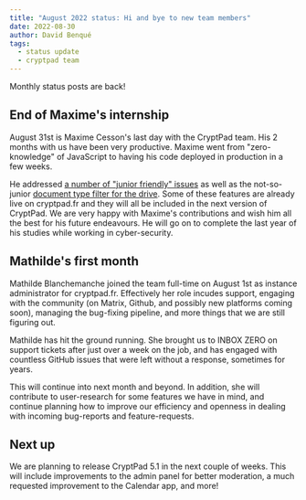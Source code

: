 ```yaml
---
title: "August 2022 status: Hi and bye to new team members"
date: 2022-08-30
author: David Benqué
tags:
  - status update
  - cryptpad team
---
```


Monthly status posts are back! 

## End of Maxime's internship

August 31st is Maxime Cesson's last day with the CryptPad team. His 2 months with us have been very productive. Maxime went from "zero-knowledge" of JavaScript to having his code deployed in production in a few weeks. 

He addressed [a number of "junior friendly" issues](
https://github.com/xwiki-labs/cryptpad/issues?q=is%3Aissue+is%3Aopen+label%3A%22Junior+friendly%22+label%3A%22Fixed+in+staging%22+) as well as the not-so-junior [document type filter for the drive](https://github.com/xwiki-labs/cryptpad/issues/438). Some of these features are already live on cryptpad.fr and they will all be included in the next version of CryptPad. We are very happy with Maxime's contributions and wish him all the best for his future endeavours. He will go on to complete the last year of his studies while working in cyber-security.


## Mathilde's first month

Mathilde Blanchemanche joined the team full-time on August 1st as instance administrator for cryptpad.fr. Effectively her role incudes support, engaging with the community (on Matrix, Github, and possibly new platforms coming soon), managing the bug-fixing pipeline, and more things that we are still figuring out.

Mathilde has hit the ground running. She brought us to INBOX ZERO on support tickets after just over a week on the job, and has engaged with countless GitHub issues that were left without a response, sometimes for years. 

This will continue into next month and beyond. In addition, she will contribute to user-research for some features we have in mind, and continue planning how to improve our efficiency and openness in dealing with incoming bug-reports and feature-requests.


## Next up

We are planning to release CryptPad 5.1 in the next couple of weeks. This will include improvements to the admin panel for better moderation, a much requested improvement to the Calendar app, and more!

